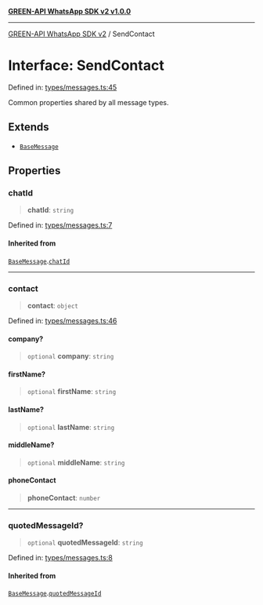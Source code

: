 [**GREEN-API WhatsApp SDK v2 v1.0.0**](../README.md)

***

[GREEN-API WhatsApp SDK v2](../globals.md) / SendContact

# Interface: SendContact

Defined in: [types/messages.ts:45](https://github.com/green-api/whatsapp-api-client-js-v2/blob/6c31521abaa4e85365f3538298181cae99417bce/src/types/messages.ts#L45)

Common properties shared by all message types.

## Extends

- [`BaseMessage`](BaseMessage.md)

## Properties

### chatId

> **chatId**: `string`

Defined in: [types/messages.ts:7](https://github.com/green-api/whatsapp-api-client-js-v2/blob/6c31521abaa4e85365f3538298181cae99417bce/src/types/messages.ts#L7)

#### Inherited from

[`BaseMessage`](BaseMessage.md).[`chatId`](BaseMessage.md#chatid)

***

### contact

> **contact**: `object`

Defined in: [types/messages.ts:46](https://github.com/green-api/whatsapp-api-client-js-v2/blob/6c31521abaa4e85365f3538298181cae99417bce/src/types/messages.ts#L46)

#### company?

> `optional` **company**: `string`

#### firstName?

> `optional` **firstName**: `string`

#### lastName?

> `optional` **lastName**: `string`

#### middleName?

> `optional` **middleName**: `string`

#### phoneContact

> **phoneContact**: `number`

***

### quotedMessageId?

> `optional` **quotedMessageId**: `string`

Defined in: [types/messages.ts:8](https://github.com/green-api/whatsapp-api-client-js-v2/blob/6c31521abaa4e85365f3538298181cae99417bce/src/types/messages.ts#L8)

#### Inherited from

[`BaseMessage`](BaseMessage.md).[`quotedMessageId`](BaseMessage.md#quotedmessageid)
